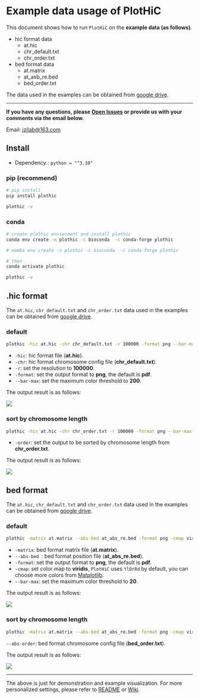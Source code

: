 # Example data usage of PlotHiC

This document shows how to run `PlotHiC` on the **example data (as follows)**.

- hic format data
    - at.hic
    - chr_default.txt
    - chr_order.txt
- bed format data
    - at.matrix
    - at_asb_re.bed
    - bed_order.txt

The data used in the examples can be obtained from [google drive](https://drive.google.com/drive/folders/1G2HRe09j_aIaEDpSNCn6el52Lmet5JBx?usp=sharing).

---

**If you have any questions, please [Open Issues](https://github.com/Jwindler/PlotHiC/issues/new) or provide us with your comments via the email below.**

Email: [jzjlab@163.com](mailto:jzjlab@163.com)



## Install

- Dependency : `python = "^3.10"`

### pip (recommend)

```sh
# pip install 
pip install plothic

plothic -v
```



### conda

```sh
# create plothic enviorment and install plothic
conda env create -n plothic -c bioconda  -c conda-forge plothic

# mamba env create -n plothic -c bioconda  -c conda-forge plothic

# then
conda activate plothic

plothic -v
```



## .hic format

The `at.hic`, `chr_default.txt` and `chr_order.txt` data used in the examples can be obtained from [google drive](https://drive.google.com/drive/folders/1G2HRe09j_aIaEDpSNCn6el52Lmet5JBx?usp=sharing).



### default

```sh
plothic -hic at.hic -chr chr_default.txt -r 100000 -format png --bar-max 200
```

- `-hic`: hic format file (**at.hic**).
- `-chr`: hic format chromosome config file (**chr_default.txt**).
- `-r`: set the resolution to **100000**.
- `-format`: set the output format to **png**, the default is **pdf**.
- `--bar-max`: set the maximum color threshold to **200**.



The output result is as follows:

![](https://s2.loli.net/2025/04/13/kvK1NIdqa2OxZle.png)



### sort by chromosome length

```sh
plothic -hic at.hic -chr chr_order.txt -r 100000 -format png --bar-max 200 -order
```

- `-order`: set the output to be sorted by chromosome length from **chr_order.txt**.



The output result is as follows:

![](https://s2.loli.net/2025/04/13/LRhKtVgPicf9zWH.png)



## bed format

The `at.hic`, `chr_default.txt` and `chr_order.txt` data used in the examples can be obtained from [google drive](https://drive.google.com/drive/folders/1G2HRe09j_aIaEDpSNCn6el52Lmet5JBx?usp=sharing).



### default

```sh
plothic -matrix at.matrix --abs-bed at_abs_re.bed -format png -cmap viridis --bar-max 20
```

- `-matrix`: bed format matrix file (**at.matrix**).
- `--abs-bed `: bed format position file (**at_abs_re.bed**).
- `-format`: set the output format to **png**, the default is **pdf**.
- `-cmap`: set color map to **viridis**, `PlotHiC` uses `YlOrRd` by default, you can choose more colors from [Matplotlib](https://matplotlib.org/stable/users/explain/colors/colormaps.html).
- `--bar-max`: set the maximum color threshold to **20**.



The output result is as follows:

![](https://s2.loli.net/2025/04/13/1hBjsnq95XFLvIc.png)



### sort by chromosome length

```sh
plothic -matrix at.matrix --abs-bed at_abs_re.bed -format png -cmap viridis --bar-max 20 --abs-order bed_order.txt
```

`--abs-order`: bed format chromosome config file (**bed_order.txt**).



The output result is as follows:

![](https://s2.loli.net/2025/04/13/ueXcLrMHv9q1kh6.png)



---

The above is just for demonstration and example visualization. For more personalized settings, please refer to [README](https://github.com/Jwindler/PlotHiC?tab=readme-ov-file#usage) or [Wiki](https://github.com/Jwindler/PlotHiC/wiki).
